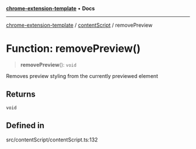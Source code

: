 [**chrome-extension-template**](../../README.md) • **Docs**

***

[chrome-extension-template](../../modules.md) / [contentScript](../README.md) / removePreview

# Function: removePreview()

> **removePreview**(): `void`

Removes preview styling from the currently previewed element

## Returns

`void`

## Defined in

src/contentScript/contentScript.ts:132
